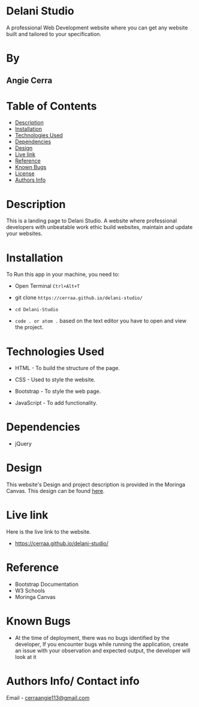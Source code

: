 # Delani Studio

A professional Web Development website where you can get any website built and tailored to your specification.

# By

## Angie Cerra

# Table of Contents

- [Description](#description)
- [Installation](#installation)
- [Technologies Used](#technologies-used)
- [Dependencies](#dependencies)
- [Design](#design)
- [Live link](#live-link)
- [Reference](#reference)
- [Known Bugs](#known-bugs)
- [License](#license)
- [Authors Info](#author-Info)

# Description

 <p>This is a landing page to Delani Studio. A website where professional developers with unbeatable work ethic build websites, maintain and update your websites.</p>


# Installation

To Run this app in your machine, you need to:

- Open Terminal `Ctrl+Alt+T`

- git clone `https://cerraa.github.io/delani-studio/`

- `cd Delani-Studio`

- `code . or atom .` based on the text editor you have to open and view the project.

# Technologies Used

- HTML - To build the structure of the page.

- CSS - Used to style the website.

- Bootstrap - To style the web page.

- JavaScript - To add functionality.


# Dependencies

- jQuery 

# Design

This website's Design and project description is provided in the Moringa Canvas. This design can be found [here](https://moringaschool.instructure.com/courses/586/assignments/9282?confetti=true&submitted=0).

# Live link

Here is the live link to the website.

- https://cerraa.github.io/delani-studio/

# Reference

- Bootstrap Documentation
- W3 Schools
- Moringa Canvas

# Known Bugs

- At the time of deployment, there was no bugs identified by the developer,
  If you encounter bugs while running the application, create an issue with your observation and expected output, the developer will look at it

# Authors Info/ Contact info

Email - [cerraangie113@gmail.com](johnnjaunjoroge@gmail.com)

